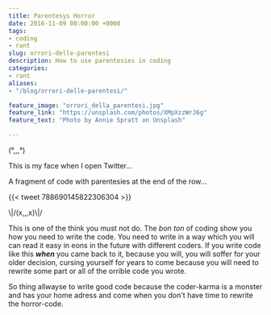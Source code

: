 ```yaml
---
title: Parentesys Horror
date: 2016-11-09 00:00:00 +0000
tags:
- coding
- rant
slug: orrori-delle-parentesi
description: How to use parentesies in coding
categories:
- rant
aliases:
- "/blog/orrori-delle-parentesi/"

feature_image: "orrori_della_parentesi.jpg"
feature_link: "https://unsplash.com/photos/XMpXzzWrJ6g"
feature_text: "Photo by Annie Spratt on Unsplash"

---
```

(°,,,°)

This is my face when I open Twitter...

A fragment of code with parentesies at the end of the row...

{{< tweet 788690145822306304 >}}

\\|/(x,,,x)\\|/

This is one of the think you must not do. 
The *bon ton* of coding show you how you need to write the code.
You need to write in a way which you will can read it easy in eons in the future with different coders. 
If you write code like this ***when*** you came back to it, because you will, you will soffer for your older decision, cursing yourself for years to come because you will need to rewrite some part or all of the orrible code you wrote.

So thing allwayse to write good code because the coder-karma is a monster and has your home adress and come when you don't have time to rewrite the horror-code.

